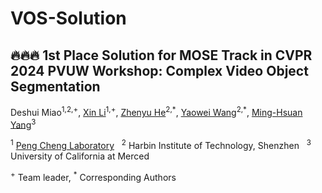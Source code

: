 # VOS-Solution
## 🔥🔥🔥 1st Place Solution for MOSE Track in CVPR 2024 PVUW Workshop: Complex Video Object Segmentation

Deshui Miao<sup>1,2,+</sup>, [Xin Li](https://sites.google.com/view/xinli-homepage)<sup>1,+</sup>, [Zhenyu He](https://scholar.google.com/citations?hl=zh-CN&user=cv8_7usAAAAJ)<sup>2,\*</sup>, [Yaowei Wang](https://scholar.google.com/citations?hl=zh-CN&user=o_DllmIAAAAJ)<sup>2,*</sup>, [Ming-Hsuan Yang](https://scholar.google.com/citations?hl=zh-CN&user=p9-ohHsAAAAJ)<sup>3</sup>

<sup>1</sup> [Peng Cheng Laboratory](https://https://www.pcl.ac.cn/) &nbsp; <sup>2</sup> Harbin Institute of Technology, Shenzhen &nbsp; <sup>3</sup> University of California at Merced &nbsp;

<sup>+</sup> Team leader, 
<sup>\*</sup> Corresponding Authors
